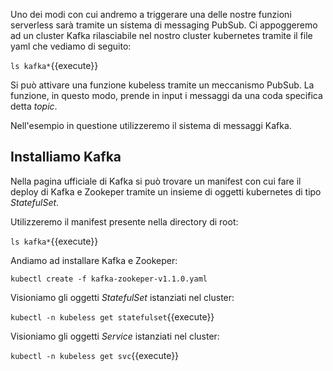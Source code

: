 Uno dei modi con cui andremo a triggerare una delle nostre funzioni serverless sarà tramite un sistema di messaging PubSub.
Ci appoggeremo ad un cluster Kafka rilasciabile nel nostro cluster kubernetes tramite il file yaml che vediamo di seguito:

`ls kafka*`{{execute}}

Si può attivare una funzione kubeless tramite un meccanismo PubSub. La funzione, in questo modo, prende in input i messaggi da una coda specifica detta _topic_.

Nell'esempio in questione utilizzeremo il sistema di messaggi Kafka.

## Installiamo Kafka
Nella pagina ufficiale di Kafka si può trovare un manifest con cui fare il deploy di Kafka e Zookeper tramite un insieme di oggetti kubernetes di tipo _StatefulSet_.

Utilizzeremo il manifest presente nella directory di root:

`ls kafka*`{{execute}}

Andiamo ad installare Kafka e Zookeper:

`kubectl create -f kafka-zookeper-v1.1.0.yaml`

Visioniamo gli oggetti _StatefulSet_ istanziati nel cluster:

`kubectl -n kubeless get statefulset`{{execute}}

Visioniamo gli oggetti _Service_ istanziati nel cluster:

`kubectl -n kubeless get svc`{{execute}}

